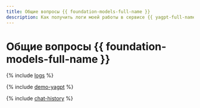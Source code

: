 ```yaml
---
title: Общие вопросы {{ foundation-models-full-name }}
description: Как получить логи моей работы в сервисе {{ yagpt-full-name }}? Ответы на этот и другие вопросы в данной статье.
---
```


# Общие вопросы {{ foundation-models-full-name }}

{% include [logs](../../_qa/logs.md) %}

{% include [demo-yagpt](../../_qa/demo-yagpt.md) %}

{% include [chat-history](../../_qa/chat-history.md) %}
